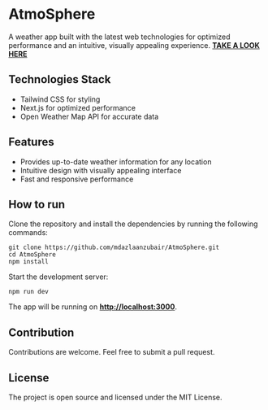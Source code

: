 # AtmoSphere

A weather app built with the latest web technologies for optimized performance and an intuitive, visually appealing experience. **[TAKE A LOOK HERE](https://atmo-sphere.netlify.app/)**

## Technologies Stack

- Tailwind CSS for styling
- Next.js for optimized performance
- Open Weather Map API for accurate data

## Features

- Provides up-to-date weather information for any location
- Intuitive design with visually appealing interface
- Fast and responsive performance

## How to run

Clone the repository and install the dependencies by running the following commands:

```
git clone https://github.com/mdazlaanzubair/AtmoSphere.git
cd AtmoSphere
npm install
```

Start the development server:

```
npm run dev
```

The app will be running on **[http://localhost:3000](http://localhost:3000)**.

##

## Contribution

Contributions are welcome. Feel free to submit a pull request.

## License

The project is open source and licensed under the MIT License.
